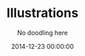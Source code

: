---
layout: post
title: Illustrations
subtitle: No doodling here
description: "Just a designer? No, I also design with pictures, also called being an illustrator." # Supports Markdown format
button_title: View illustrations 
cover_image: "birds.png"
permalink: /illustrations
date: 2014-12-23 00:00:00

# Style information
color: "#60BA62"
background_image: "illustrations_background.png"
---